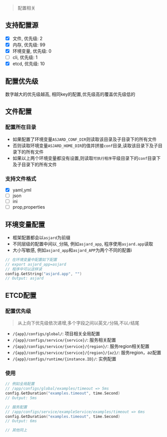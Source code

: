 > 配置相关

## 支持配置源

- [x] 文件, 优先级: 2
- [x] 内存, 优先级: 99
- [x] 环境变量, 优先级: 0
- [ ] cli, 优先级: 1
- [x] etcd, 优先级: 10

## 配置优先级

数字越大的优先级越高, 相同key的配置,优先级高的覆盖优先级低的

## 文件配置

### 配置所在目录

- 如果配置了环境变量`ASJARD_CONF_DIR`则读取该目录及子目录下的所有文件
- 否则读取环境变量`ASJARD_HOME_DIR`的值并拼接`conf`目录,读取该目录下及子目录下的所有文件
- 如果以上两个环境变量都没有设置,则读取`可执行程序`平级目录下的`conf`目录下及子目录下的所有文件

### 支持文件格式

- [x] yaml,yml
- [ ] json
- [ ] ini
- [ ] prop,properties

## 环境变量配置

- 框架配置都会以`asjard`为前缀
- 不同层级的配置中间以`_`分隔, 例如`asjard_app`, 程序使用`asjard.app`读取
- 大小写敏感, 例如`asjard_app`和`asjard_APP`为两个不同的配置i

```go
// 在环境变量中配置如下配置
// export asjard_app=asjard
// 程序中可以这样读
config.GetString("asjard.app", "")
// Output: asjard
```

## ETCD配置

### 配置优先级

> 从上向下优先级依次递增,多个字段之间以英文`/`分隔,不以`/`结尾

- `/{app}/configs/global/`: 项目相关全局配置
- `/{app}/configs/service/{service}/`: 服务相关配置
- `/{app}/configs/service/{service}/{region}/`: 服务region相关配置
- `/{app}/configs/service/{service}/{region}/{az}/`: 服务region，az配置
- `/{app}/configs/runtime/{instance.ID}/`: 实例配置

### 使用

```go
// 例如全局配置
// /app/configs/global/examples/timeout => 5ms
config.GetDuration("examples.timeout", time.Second)
// Output: 5ms

// 服务配置
// /app/configs/service/exampleService/examples/timeout => 6ms
config.GetDuration("examples.timeout", time.Second)
// Output: 6ms

// 其他同上
```
